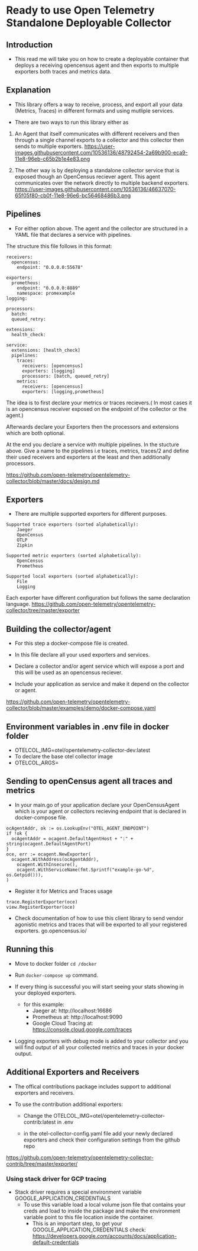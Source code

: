 # Ready to use Open Telemetry Standalone Deployable Collector

## Introduction

- This read me will take you on how to create a deployable container that
  deploys a receiving opencensus agent and then exports to multiple exporters
  both traces and metrics data. 

## Explanation

- This library offers a way to receive, process, and export all your data
(Metrics, Traces) in different formats and using mutliple services.

- There are two ways to run this library either as 

1)  An Agent that itself
    communicates with different receivers and then through a single channel
    exports to a collector and this collector then sends to multiple exporters.
    https://user-images.githubusercontent.com/10536136/48792454-2a69b900-eca9-11e8-96eb-c65b2b1e4e83.png
  
2)  The other way is by deploying a standalone collector service that is exposed
    though an OpenCensus reciever agent. This agent communicates over the
    network directly to multiple backend exporters.
    https://user-images.githubusercontent.com/10536136/46637070-65f05f80-cb0f-11e8-96e6-bc56468486b3.png

## Pipelines

- For either option above. The agent and the collector are structured in a YAML
  file that declares a service with pipelines.

The structure this file follows in this format:

```
receivers:
  opencensus:
    endpoint: "0.0.0.0:55678"

exporters:
  prometheus:
    endpoint: "0.0.0.0:8889"
    namespace: promexample
logging:

processors:
  batch:
  queued_retry:

extensions:
  health_check:

service:
  extensions: [health_check]
  pipelines:
    traces:
      receivers: [opencensus]
      exporters: [logging]
      processors: [batch, queued_retry]
    metrics:
      receivers: [opencensus]
      exporters: [logging,prometheus]
```

The idea is to first declare your metrics or traces recievers.( In most cases it
is an opencensus receiver exposed on the endpoint of the collector or the
agent.)

Afterwards declare your Exporters then the processors and extensions which are
both optional.

At the end you declare a service with multiple pipelines. In the stucture above.
Give a name to the pipelines i.e traces, metrics, traces/2 and define their used
receivers and exporters at the least and then additionally processors.

https://github.com/open-telemetry/opentelemetry-collector/blob/master/docs/design.md


## Exporters

- There are multiple supported exporters for different purposes.
```
Supported trace exporters (sorted alphabetically):
    Jaeger
    OpenCensus
    OTLP
    Zipkin

Supported metric exporters (sorted alphabetically):
    OpenCensus
    Prometheus

Supported local exporters (sorted alphabetically):
    File
    Logging
```

Each exporter have different configuration but follows the same declaration language.
https://github.com/open-telemetry/opentelemetry-collector/tree/master/exporter

## Building the collector/agent

- For this step a docker-compose file is created.

- In this file declare all your used exporters and services. 

- Declare a collector and/or agent service which will expose a port and this
  will be used as an opencensus reciever.

- Include your application as service and make it depend on the collector or
  agent.

https://github.com/open-telemetry/opentelemetry-collector/blob/master/examples/demo/docker-compose.yaml

## Environment variables in .env file in docker folder

- OTELCOL_IMG=otel/opentelemetry-collector-dev:latest
- To declare the base otel collector image 
- OTELCOL_ARGS=

## Sending to openCensus agent all traces and metrics

- In your main.go of your application declare your OpenCensusAgent which is your
  agent or collectors recieving endpoint that is declared in docker-compose file.

```
ocAgentAddr, ok := os.LookupEnv("OTEL_AGENT_ENDPOINT")
if !ok {
  ocAgentAddr = ocagent.DefaultAgentHost + ":" + string(ocagent.DefaultAgentPort)
}
oce, err := ocagent.NewExporter(
  ocagent.WithAddress(ocAgentAddr),
	ocagent.WithInsecure(),
	ocagent.WithServiceName(fmt.Sprintf("example-go-%d", os.Getpid())),
)
```

- Register it for Metrics and Traces usage

```
trace.RegisterExporter(oce)
view.RegisterExporter(oce)
 ```

 - Check documentation of how to use this client library to send vendor
   agonistic metrics and traces that will be exported to all your registered
   exporters.
   go.opencensus.io/


## Running this 

- Move to docker folder ``cd /docker``
- Run ``docker-compose up`` command.

- If every thing is successful you will start seeing your stats showing in your
  deployed exporters.
    - for this example:
        - Jaeger at: http://localhost:16686
        - Prometheus at: http://localhost:9090
        - Google Cloud Tracing at: https://console.cloud.google.com/traces

- Logging exporters with debug mode is added to your collector and you will find
  output of all your collected metrics and traces in your docker output.


## Additional Exporters and Receivers

- The offical contributions package includes support to additional exporters and
  receivers.

- To use the contribution additional exporters:
    - Change the OTELCOL_IMG=otel/opentelemetry-collector-contrib:latest in .env
  
    - in the otel-collector-config.yaml file add your newly declared exporters
      and check their configuration settings from the github repo

https://github.com/open-telemetry/opentelemetry-collector-contrib/tree/master/exporter/

### Using stack driver for GCP tracing

- Stack driver requires a special environment variable
  GOOGLE_APPLICATION_CREDENTIALS
    - To use this variable load a local volume json file that contains your
      creds and load to inside the package and make the environment variable
      point to this file location inside the container.
        - This is an important step, to get your GOOGLE_APPLICATION_CREDENTIALS
          check: https://developers.google.com/accounts/docs/application-default-credentials
